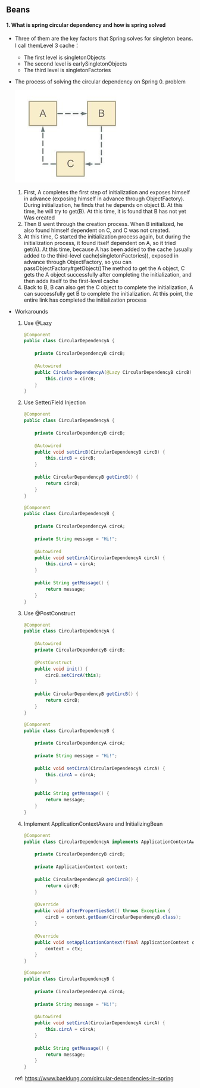 ## Beans

#### 1. What is spring circular dependency and how is spring solved

- Three of them are the key factors that Spring solves for singleton beans. I call themLevel 3 cache：
  - The first level is singletonObjects
  - The second level is earlySingletonObjects
  - The third level is singletonFactories
  
- The process of solving the circular dependency on Spring
  0. problem
  
     ![](circular_dependency.jpg)
     
  1. First, A completes the first step of initialization and exposes himself in advance (exposing himself in advance through ObjectFactory). During initialization, he finds that he depends on object B. At this time, he will try to get(B). At this time, it is found that B has not yet Was created
  2. Then B went through the creation process. When B initialized, he also found himself dependent on C, and C was not created.
  3. At this time, C started the initialization process again, but during the initialization process, it found itself dependent on A, so it tried get(A). At this time, because A has been added to the cache (usually added to the third-level cache)singletonFactories)), exposed in advance through ObjectFactory, so you can passObjectFactory#getObject()The method to get the A object, C gets the A object successfully after completing the initialization, and then adds itself to the first-level cache
  4. Back to B, B can also get the C object to complete the initialization, A can successfully get B to complete the initialization. At this point, the entire link has completed the initialization process
  
- Workarounds
  1. Use @Lazy
        ```java
        @Component
        public class CircularDependencyA {
         
            private CircularDependencyB circB;
         
            @Autowired
            public CircularDependencyA(@Lazy CircularDependencyB circB) {
                this.circB = circB;
            }
        }
        ```
  
  2. Use Setter/Field Injection
        ```java
        @Component
        public class CircularDependencyA {
         
            private CircularDependencyB circB;
         
            @Autowired
            public void setCircB(CircularDependencyB circB) {
                this.circB = circB;
            }
         
            public CircularDependencyB getCircB() {
                return circB;
            }
        }
        ```
        ```java
        @Component
        public class CircularDependencyB {
         
            private CircularDependencyA circA;
         
            private String message = "Hi!";
         
            @Autowired
            public void setCircA(CircularDependencyA circA) {
                this.circA = circA;
            }
         
            public String getMessage() {
                return message;
            }
        }
        ```
  
  3. Use @PostConstruct
        ```java
        @Component
        public class CircularDependencyA {
         
            @Autowired
            private CircularDependencyB circB;
         
            @PostConstruct
            public void init() {
                circB.setCircA(this);
            }
         
            public CircularDependencyB getCircB() {
                return circB;
            }
        }
        ```
        ```java
        @Component
        public class CircularDependencyB {
         
            private CircularDependencyA circA;
            
            private String message = "Hi!";
         
            public void setCircA(CircularDependencyA circA) {
                this.circA = circA;
            }
            
            public String getMessage() {
                return message;
            }
        }
        ```
  
  4. Implement ApplicationContextAware and InitializingBean
        ```java
        @Component
        public class CircularDependencyA implements ApplicationContextAware, InitializingBean {
         
            private CircularDependencyB circB;
         
            private ApplicationContext context;
         
            public CircularDependencyB getCircB() {
                return circB;
            }
         
            @Override
            public void afterPropertiesSet() throws Exception {
                circB = context.getBean(CircularDependencyB.class);
            }
         
            @Override
            public void setApplicationContext(final ApplicationContext ctx) throws BeansException {
                context = ctx;
            }
        }
        ```
        ```java
        @Component
        public class CircularDependencyB {
         
            private CircularDependencyA circA;
         
            private String message = "Hi!";
         
            @Autowired
            public void setCircA(CircularDependencyA circA) {
                this.circA = circA;
            }
         
            public String getMessage() {
                return message;
            }
        }
        ```
  ref: https://www.baeldung.com/circular-dependencies-in-spring
  
  
  
  
  
  
  
  
  
  
  
  
  
  
  
  
  
  
  
